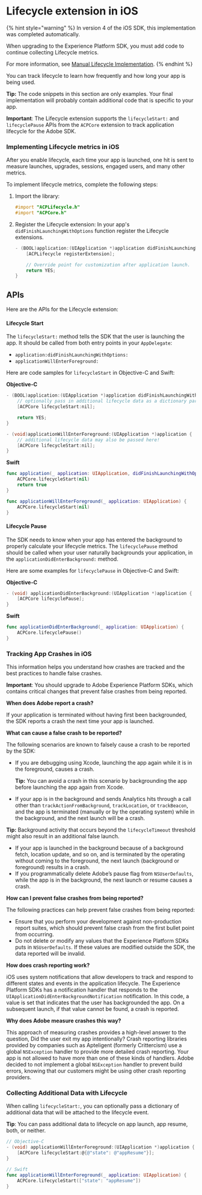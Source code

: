 # Lifecycle extension in iOS

{% hint style="warning" %}
In version 4 of the iOS SDK, this implementation was completed automatically.

When upgrading to the Experience Platform SDK, you must add code to continue collecting Lifecycle metrics.

For more information, see [Manual Lifecycle Implementation](https://github.com/Adobe-Marketing-Cloud/aep-sdks-documentation/tree/87ccee59e0aeb622ec110a51820006b4a688a059/using-mobile-extensions/resources/upgrading-to-aep/manual-lifecycle-implementation.md).
{% endhint %}

You can track lifecycle to learn how frequently and how long your app is being used.

**Tip:** The code snippets in this section are only examples. Your final implementation will probably contain additional code that is specific to your app.

**Important**: The Lifecycle extension supports the `lifecycleStart:` and `lifecyclePause` APIs from the `ACPCore` extension to track application lifecycle for the Adobe SDK.

### Implementing Lifecycle metrics in iOS

After you enable lifecycle, each time your app is launched, one hit is sent to measure launches, upgrades, sessions, engaged users, and many other metrics.

To implement lifecycle metrics, complete the following steps:

1. Import the library:

   ```objectivec
   #import "ACPLifecycle.h"
   #import "ACPCore.h"
   ```

2. Register the Lifecycle extension: In your app's `didFinishLaunchingWithOptions` function register the Lifecycle extensions.

   ```objectivec
   - (BOOL)application:(UIApplication *)application didFinishLaunchingWithOptions:(NSDictionary *)launchOptions {
       [ACPLifecycle registerExtension];

       // Override point for customization after application launch.
       return YES;
   }
   ```

## APIs

Here are the APIs for the Lifecycle extension:

#### Lifecycle Start

The `lifecycleStart:` method tells the SDK that the user is launching the app. It should be called from both entry points in your `AppDelegate`:

* `application:didFinishLaunchingWithOptions:`  
* `applicationWillEnterForeground:`

Here are code samples for `lifecycleStart` in Objective-C and Swift:

**Objective-C**

```objectivec
- (BOOL)application:(UIApplication *)application didFinishLaunchingWithOptions:(NSDictionary *)launchOptions {
    // optionally pass in additional lifecycle data as a dictionary parameter in this call
    [ACPCore lifecycleStart:nil];

    return YES;
}

- (void)applicationWillEnterForeground:(UIApplication *)application {
    // additional lifecycle data may also be passed here!
    [ACPCore lifecycleStart:nil];
}
```

**Swift**

```swift
func application(_ application: UIApplication, didFinishLaunchingWithOptions launchOptions: [UIApplicationLaunchOptionsKey: Any]?) -> Bool {
    ACPCore.lifecycleStart(nil)
    return true
}

func applicationWillEnterForeground(_ application: UIApplication) {
    ACPCore.lifecycleStart(nil)
}
```

#### Lifecycle Pause

The SDK needs to know when your app has entered the background to properly calculate your lifecycle metrics. The `lifecyclePause` method should be called when your user naturally backgrounds your application, in the `applicationDidEnterBackground:` method.

Here are some examples for `lifecyclePause` in Objective-C and Swift:

**Objective-C**

```objectivec
- (void) applicationDidEnterBackground:(UIApplication *)application {
    [ACPCore lifecyclePause];
}
```

**Swift**

```swift
func applicationDidEnterBackground(_ application: UIApplication) {    
    ACPCore.lifecyclePause()
}
```

### Tracking App Crashes in iOS

This information helps you understand how crashes are tracked and the best practices to handle false crashes.

**Important**: You should upgrade to Adobe Experience Platform SDKs, which contains critical changes that prevent false crashes from being reported.

**When does Adobe report a crash?**

If your application is terminated without having first been backgrounded, the SDK reports a crash the next time your app is launched.

**What can cause a false crash to be reported?**

The following scenarios are known to falsely cause a crash to be reported by the SDK:

* If you are debugging using Xcode, launching the app again while it is in the foreground, causes a crash.

  **Tip:** You can avoid a crash in this scenario by backgrounding the app before launching the app again from Xcode.

* If your app is in the background and sends Analytics hits through a call other than `trackActionFromBackground`, `trackLocation`, or `trackBeacon`, and the app is terminated \(manually or by the operating system\) while in the background, and the next launch will be a crash.

**Tip:** Background activity that occurs beyond the `lifecycleTimeout` threshold might also result in an additional false launch.

* If your app is launched in the background because of a background fetch, location update, and so on, and is terminated by the operating without coming to the foreground, the next launch \(background or foreground\) results in a crash.
* If you programmatically delete Adobe’s pause flag from `NSUserDefaults`, while the app is in the background, the next launch or resume causes a crash.

**How can I prevent false crashes from being reported?**

The following practices can help prevent false crashes from being reported:

* Ensure that you perform your development against non-production report suites, which should prevent false crash from the first bullet point from occurring.
* Do not delete or modify any values that the Experience Platform SDKs puts in `NSUserDefaults`.  If these values are modified outside the SDK, the data reported will be invalid.

**How does crash reporting work?**

iOS uses system notifications that allow developers to track and respond to different states and events in the application lifecycle. The Experience Platform SDKs has a notification handler that responds to the `UIApplicationDidEnterBackgroundNotification` notification. In this code, a value is set that indicates that the user has backgrounded the app. On a subsequent launch, if that value cannot be found, a crash is reported.

**Why does Adobe measure crashes this way?**

This approach of measuring crashes provides a high-level answer to the question, Did the user exit my app intentionally? Crash reporting libraries provided by companies such as Apteligent \(formerly Crittercism\) use a global `NSException` handler to provide more detailed crash reporting. Your app is not allowed to have more than one of these kinds of handlers. Adobe decided to not implement a global `NSException` handler to prevent build errors, knowing that our customers might be using other crash reporting providers.

### Collecting Additional Data with Lifecycle

When calling `lifecycleStart:`, you can optionally pass a dictionary of additional data that will be attached to the lifecycle event.

**Tip**: You can pass additional data to lifecycle on app launch, app resume, both, or neither.

```objectivec
// Objective-C
- (void) applicationWillEnterForeground:(UIApplication *)application {      
    [ACPCore lifecycleStart:@{@"state": @"appResume"}];      
}
```

```swift
// Swift
func applicationWillEnterForeground(_ application: UIApplication) {      
    ACPCore.lifecycleStart(["state": "appResume"])
}
```

